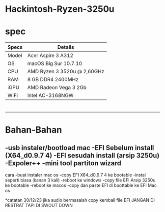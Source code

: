 # Hackintosh-Ryzen-3250u
# spec 
| Specs | Details |
|------------|-------------------------------|
| Model | Acer Aspire 3 A312 |
| OS | macOS Big Sur 10.7.10 |
| CPU | AMD Ryzen 3 3520u @ 2,60GHz |
| RAM | 8 GB DDR4 2400MHz |
| iGPU | AMD Radeon Vega 3 2Gb |
| WiFi | Intel AC-3168NGW |
# 
---------------------------------------------------------------------
# Bahan-Bahan 
-usb instaler/bootload mac 
-EFI Sebelum install (X64_d0.9.7 4)
-EFI sesudah install (arsip 3250u)
-Expoler++
-mini tool partiton wizard
--------------------------------------------------------
cara
-buat instaler mac os
-copy EFI X64_d0.9.7 4 ke bootable 
-instal seperti biasa (kanan 3 kali)
-reboot ke windows 
-copy file EFI Arsip 3250u ke bootable
-reboot ke macos
-copy dan paste EFI di boottable ke EFI Mac os

*catatan 30/12/23
jika audio bermasalah copy kembali file EFI JANGAN DI RESTRAT TAPI DI SWOUT DOWN
